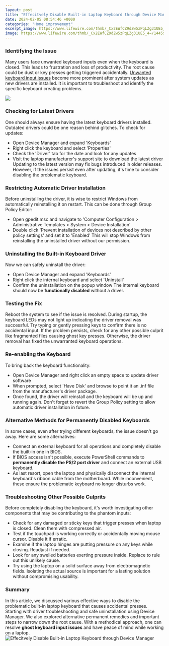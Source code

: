 ```yaml
---
layout: post
title: "Effecitvely Disable Built-in Laptop Keyboard through Device Manager"
date: 2024-02-05 08:54:46 +0000
categories: "Home improvement"
excerpt_image: https://www.lifewire.com/thmb/_Cx2EWfCZ9dZw5zPqLZg31UE5_4=/1445x1080/filters:no_upscale():max_bytes(150000):strip_icc()/devicemanager_keyboards-4b4b2a691c2a40b992e7eb311c231b19.jpg
image: https://www.lifewire.com/thmb/_Cx2EWfCZ9dZw5zPqLZg31UE5_4=/1445x1080/filters:no_upscale():max_bytes(150000):strip_icc()/devicemanager_keyboards-4b4b2a691c2a40b992e7eb311c231b19.jpg
---
```


### Identifying the Issue
Many users face unwanted keyboard inputs even when the keyboard is closed. This leads to frustration and loss of productivity. The root cause could be dust or key presses getting triggered accidentally. [Unwanted keyboard input issues](https://fistore.mysenprints.com/collection/adkinson) become more prominent after system updates as new drivers are installed. It is important to troubleshoot and identify the specific keyboard creating problems.

![](https://static1.makeuseofimages.com/wordpress/wp-content/uploads/2022/07/device-manager-identify-internal-laptop-keyboard-1.jpg)
### Checking for Latest Drivers
One should always ensure having the latest keyboard drivers installed. Outdated drivers could be one reason behind glitches. To check for updates:
- Open Device Manager and expand 'Keyboards' 
- Right click the keyboard and select 'Properties'
- Check the 'Driver' tab for the date and look for any updates
- Visit the laptop manufacturer's support site to download the latest driver 
Updating to the latest version may fix bugs introduced in older releases. However, if the issues persist even after updating, it's time to consider disabling the problematic keyboard.
### Restricting Automatic Driver Installation 
Before uninstalling the driver, it is wise to restrict Windows from automatically reinstalling it on restart. This can be done through Group Policy Editor:
- Open gpedit.msc and navigate to 'Computer Configuration > Administrative Templates > System > Device Installation'
- Double click 'Prevent installation of devices not described by other policy settings' and set it to 'Enabled'
This will stop Windows from reinstalling the uninstalled driver without our permission.
### Uninstalling the Built-in Keyboard Driver
Now we can safely uninstall the driver: 
- Open Device Manager and expand 'Keyboards'
- Right click the internal keyboard and select 'Uninstall'  
- Confirm the uninstallation on the popup window
The internal keyboard should now be **functionally disabled** without a driver.
### Testing the Fix
Reboot the system to see if the issue is resolved. During startup, the keyboard LEDs may not light up indicating the driver removal was successful. Try typing or gently pressing keys to confirm there is no accidental input. 
If the problem persists, check for any other possible culprit like fragmented files causing ghost key presses. Otherwise, the driver removal has fixed the unwarranted keyboard operations.
### Re-enabling the Keyboard 
To bring back the keyboard functionality:
- Open Device Manager and right click an empty space to update driver software  
- When prompted, select 'Have Disk' and browse to point it an .inf file from the manufacturer's driver package.
- Once found, the driver will reinstall and the keyboard will be up and running again.
Don't forget to revert the Group Policy setting to allow automatic driver installation in future.
### Alternative Methods for Permanently Disabled Keyboards 
In some cases, even after trying different keyboards, the issue doesn't go away. Here are some alternatives:  
- Connect an external keyboard for all operations and completely disable the built-in one in BIOS.
- If BIOS access isn't possible, execute PowerShell commands to **permanently disable the PS/2 port driver** and connect an external USB keyboard.
- As last resort, open the laptop and physically disconnect the internal keyboard's ribbon cable from the motherboard. 
While inconvenient, these ensure the problematic keyboard no longer disturbs work.
### Troubleshooting Other Possible Culprits
Before completely disabling the keyboard, it's worth investigating other components that may be contributing to the phantom inputs:
- Check for any damaged or sticky keys that trigger presses when laptop is closed. Clean them with compressed air.
- Test if the touchpad is working correctly or accidentally moving mouse cursor. Disable it if erratic. 
- Examine if the laptop hinges are putting pressure on any keys while closing. Readjust if needed.
- Look for any swelled batteries exerting pressure inside. Replace to rule out this unlikely cause.
- Try using the laptop on a solid surface away from electromagnetic fields.
Isolating the actual source is important for a lasting solution without compromising usability.
### Summary 
In this article, we discussed various effective ways to disable the problematic built-in laptop keyboard that causes accidental presses. Starting with driver troubleshooting and safe uninstallation using Device Manager. We also explored alternative permanent remedies and important steps to narrow down the root cause. With a methodical approach, one can resolve **ghost keyboard input issues** and have peace of mind while working on a laptop.
![Effecitvely Disable Built-in Laptop Keyboard through Device Manager](https://www.lifewire.com/thmb/_Cx2EWfCZ9dZw5zPqLZg31UE5_4=/1445x1080/filters:no_upscale():max_bytes(150000):strip_icc()/devicemanager_keyboards-4b4b2a691c2a40b992e7eb311c231b19.jpg)